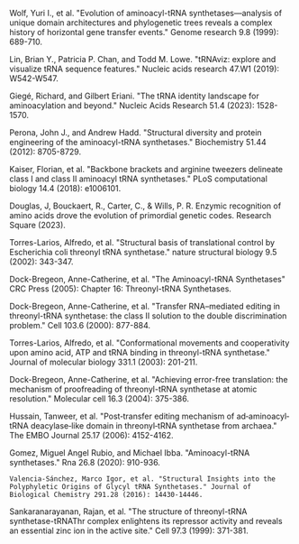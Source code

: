 

Wolf, Yuri I., et al. "Evolution of aminoacyl-tRNA synthetases—analysis of unique domain architectures and phylogenetic trees reveals a complex history of horizontal gene transfer events." Genome research 9.8 (1999): 689-710.

Lin, Brian Y., Patricia P. Chan, and Todd M. Lowe. "tRNAviz: explore and visualize tRNA sequence features." Nucleic acids research 47.W1 (2019): W542-W547.

Giegé, Richard, and Gilbert Eriani. "The tRNA identity landscape for aminoacylation and beyond." Nucleic Acids Research 51.4 (2023): 1528-1570.

Perona, John J., and Andrew Hadd. "Structural diversity and protein engineering of the aminoacyl-tRNA synthetases." Biochemistry 51.44 (2012): 8705-8729.





Kaiser, Florian, et al. "Backbone brackets and arginine tweezers delineate class I and class II aminoacyl tRNA synthetases." PLoS computational biology 14.4 (2018): e1006101.

Douglas, J, Bouckaert, R., Carter, C., & Wills, P. R. Enzymic recognition of amino acids drove the evolution of primordial genetic codes. Research Square (2023).

Torres-Larios, Alfredo, et al. "Structural basis of translational control by Escherichia coli threonyl tRNA synthetase." nature structural biology 9.5 (2002): 343-347.



Dock-Bregeon, Anne-Catherine, et al. "The Aminoacyl-tRNA Synthetases" CRC Press (2005): Chapter 16: Threonyl-tRNA Synthetases.



Dock-Bregeon, Anne-Catherine, et al. "Transfer RNA–mediated editing in threonyl-tRNA synthetase: the class II solution to the double discrimination problem." Cell 103.6 (2000): 877-884.


Torres-Larios, Alfredo, et al. "Conformational movements and cooperativity upon amino acid, ATP and tRNA binding in threonyl-tRNA synthetase." Journal of molecular biology 331.1 (2003): 201-211.

Dock-Bregeon, Anne-Catherine, et al. "Achieving error-free translation: the mechanism of proofreading of threonyl-tRNA synthetase at atomic resolution." Molecular cell 16.3 (2004): 375-386.



Hussain, Tanweer, et al. "Post‐transfer editing mechanism of ad‐aminoacyl‐tRNA deacylase‐like domain in threonyl‐tRNA synthetase from archaea." The EMBO Journal 25.17 (2006): 4152-4162.



Gomez, Miguel Angel Rubio, and Michael Ibba. "Aminoacyl-tRNA synthetases." Rna 26.8 (2020): 910-936.




	Valencia-Sánchez, Marco Igor, et al. "Structural Insights into the Polyphyletic Origins of Glycyl tRNA Synthetases." Journal of Biological Chemistry 291.28 (2016): 14430-14446.



		
Sankaranarayanan, Rajan, et al. "The structure of threonyl-tRNA synthetase-tRNAThr complex enlightens its repressor activity and reveals an essential zinc ion in the active site." Cell 97.3 (1999): 371-381.

